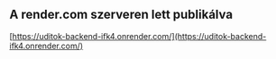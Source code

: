 ## A render.com szerveren lett publikálva
[https://uditok-backend-ifk4.onrender.com/](https://uditok-backend-ifk4.onrender.com/)
